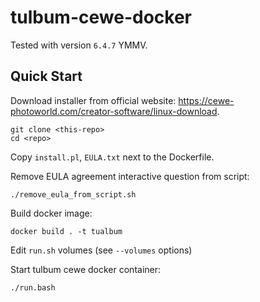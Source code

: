 # tulbum-cewe-docker

Tested with version `6.4.7` YMMV.

## Quick Start

Download installer from official website: <https://cewe-photoworld.com/creator-software/linux-download>.

```
git clone <this-repo>
cd <repo>
```

Copy `install.pl`, `EULA.txt` next to the Dockerfile.

Remove EULA agreement interactive question from script:

```
./remove_eula_from_script.sh
```

Build docker image:

```
docker build . -t tualbum
```

Edit `run.sh` volumes (see `--volumes` options)

Start tulbum cewe docker container:

```
./run.bash
```
